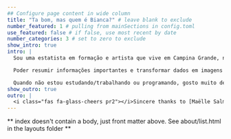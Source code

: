 ```yaml
---
## Configure page content in wide column
title: "Ta bom, mas quem é Bianca?" # leave blank to exclude
number_featured: 1 # pulling from mainSections in config.toml
use_featured: false # if false, use most recent by date
number_categories: 3 # set to zero to exclude
show_intro: true
intro: |
  Sou uma estatista em formação e artista que vive em Campina Grande, na Paraíba. Aos 17 anos ingressei na Universidade Federal de Campina Grande no curso de Estatística, pois sempre fui questionadora por natureza e apaixonada por números. Mas, logo percebi o quão difícil pode ser essa área, e como ela me afastava do meu lado artístico. Permaneci na Universidade por 3 anos. Em 2018, quando decidi sair do curso passei a me dedicar mais a arte manual e às ilustrações. Em março de 2020, voltei ao curso de Estatística com o intuíto de concluir a graduação, pois, finalmente, encontrei na Análise de dados o que tanto buscava: **a linha tênue entre a arte e a ciência**. 

  Poder resumir informações importantes e transformar dados em imagens e histórias é o que me motiva. 

  Quando não estou estudando/trabalhando ou programando, gosto muito de bordar e assistir k-dramas, praticar yoga, caminhar e brincar com os animais que vivem aqui em casa (atualmente 2 gatas e 2 cachorras).
show_outro: true
outro: |
  <i class="fas fa-glass-cheers pr2"></i>Sincere thanks to [Maëlle Salmon](https://masalmon.eu/) for her help naming this Hugo theme!
---
```


** index doesn't contain a body, just front matter above.
See about/list.html in the layouts folder **

